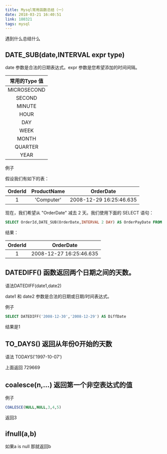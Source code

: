 ```yaml
---
title: Mysql常用函数总结（一）
date: 2018-03-21 16:40:51
link: 180321
tags: mysql
---
```


遇到什么总结什么

## DATE_SUB(date,INTERVAL expr type)

date 参数是合法的日期表达式。expr 参数是您希望添加的时间间隔。

|常用的Type 值|
|:-:|
|MICROSECOND|
|SECOND|
|MINUTE|
|HOUR|
|DAY|
|WEEK|
|MONTH|
|QUARTER|
|YEAR|

例子

假设我们有如下的表：

|OrderId|ProductName|OrderDate|
|:-:|:-:|:-:|
|1|'Computer'|2008-12-29 16:25:46.635|

现在，我们希望从 "OrderDate" 减去 2 天。我们使用下面的 SELECT 语句：

```SQL
SELECT OrderId,DATE_SUB(OrderDate,INTERVAL 2 DAY) AS OrderPayDate FROM Orders
```

结果：

|OrderId|OrderDate|
|:-:|:-:|
|1|2008-12-27 16:25:46.635|

## DATEDIFF() 函数返回两个日期之间的天数。

语法DATEDIFF(date1,date2)

date1 和 date2 参数是合法的日期或日期/时间表达式。

例子

```SQL
SELECT DATEDIFF('2008-12-30','2008-12-29') AS DiffDate
```

结果是1

## TO_DAYS() 返回从年份0开始的天数

语法 TODAYS('1997-10-07')

上面返回 729669

## coalesce(n,...) 返回第一个非空表达式的值

例子

```SQL
COALESCE(NULL,NULL,3,4,5)
```

返回3

## ifnull(a,b)

如果a is null 那就返回b